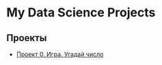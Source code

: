 # My Data Science Projects
## Проекты
* [Проект 0. Игра. Угадай число](https://github.com/Blef0099/sf_data_science/tree/main)

